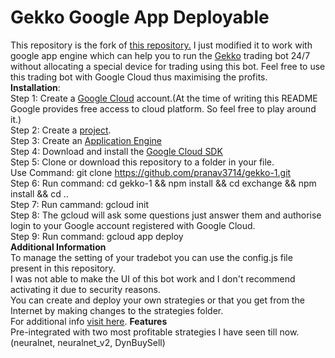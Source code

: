 <h1>Gekko Google App Deployable</h1> 

This repository is the fork of <a href='https://github.com/askmike/gekko'>this repository.</a>
I just modified it to work with google app engine which can help you to run the <a href='https://github.com/askmike/gekko'>Gekko</a> trading bot 24/7 without allocating a special device for trading using this bot.
Feel free to use this trading bot with Google Cloud thus maximising the profits.
<br>
<strong>Installation</strong>:<br>
Step 1: Create a <a href='cloud.google.com'>Google Cloud</a> account.(At the time of writing this README Google provides free access to cloud platform. So feel free to play around it.)<br>
Step 2: Create a <a href="console.cloud.google.com/projectcreate">project</a>.<br>
Step 3: Create an <a href='https://cloud.google.com/appengine/docs/standard/go/building-app/creating-your-application'>Application Engine</a><br>
Step 4: Download and install the <a href='https://cloud.google.com/appengine/docs/standard/go/download'>Google Cloud SDK<a><br>
Step 5: Clone or download this repository to a folder in your file.
  <br>Use Command: git clone https://github.com/pranav3714/gekko-1.git<br>
 Step 6: Run command: cd gekko-1 && npm install && cd exchange && npm install && cd ..<br>
 Step 7: Run cammand: gcloud init <br>
 Step 8: The gcloud will ask some questions just answer them and authorise login to your Google account registered with Google Cloud.<br>
  Step 9: Run command: gcloud app deploy<br>
 <strong>Additional Information</strong><br>
 To manage the setting of your tradebot you can use the config.js file present in this repository.<br>
 I was not able to make the UI of this bot work and I don't recommend activating it due to security reasons.<br>
 You can create and deploy your own strategies or that you get from the Internet by making changes to the strategies folder.<br>
 For additional info <a href='https://gekko.wizb.it/docs/introduction/about_gekko.html'>visit here</a>.
 <strong>Features </strong>
 <br>Pre-integrated with two most profitable strategies I have seen till now.(neuralnet, neuralnet_v2, DynBuySell)
  
